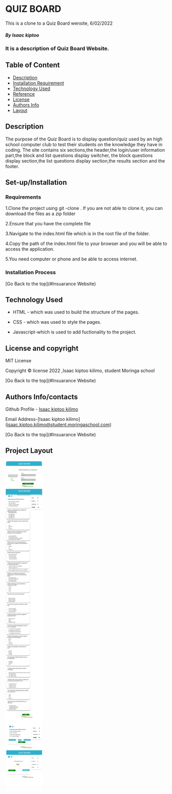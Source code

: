 # QUIZ BOARD

<p>This is a clone to a Quiz Board wensite, 6/02/2022</p>

##### By Isaac kiptoo
### It is a description of Quiz Board Website.


## Table of Content

+ [Description](#description)
+ [Installation Requirement](#Installation/set-up)
+ [Technology Used](#technology-used)
+ [Reference](#reference)
+ [License](#license)
+ [Authors Info](#author-Info)
+ [Layout](#project-layout)

## Description
<p>The purpose of the Quiz Board is to display question/quiz used by an high school computer club to test their students on the knowledge they have in coding. The site contains six sections,the header,the login/user information part,the block and list questions display switcher, the  block questions display section,the  list questions display section,the results section and the footer.</p>

## Set-up/Installation

### Requirements

1.Clone the project using git -clone . If you are not able to clone it, you can download the files as a zip folder

2.Ensure that you have the complete file

3.Navigate to the index.html file which is in the root file of the folder.

4.Copy the path of the index.html file to your browser and you will be able to access the application.

5.You need computer or phone and be able to access internet.

### Installation Process

[Go Back to the top](#Insuarance Website)
## Technology Used
* HTML - which was used to build the structure of the pages.

* CSS - which was used to style the pages.

* Javascript-which is used to add fuctionality to the project.

## License and copyright

MIT License

Copyright © license 2022 ,Isaac kiptoo kilimo, student Moringa school

[Go Back to the top](#Insuarance Website)

## Authors Info/contacts

Github Profile - [Isaac kiptoo kilimo](https://github.com/Isaac-kiptoo-kilimo)

Email Address-[Isaac kiptoo kilimo] (isaac.kiptoo.kilimo@student.moringaschool.com)


[Go Back to the top](#Insuarance Website)

## Project Layout

![Design](/images/Design.png)